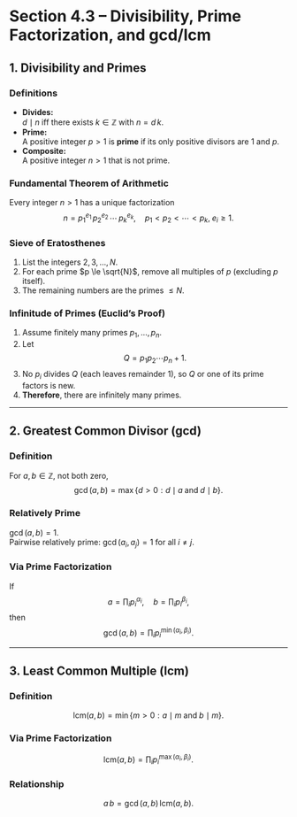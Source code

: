 <!-- section_4.3.md -->

# Section 4.3 – Divisibility, Prime Factorization, and gcd/lcm

## 1. Divisibility and Primes

### Definitions
- **Divides:**  
  $d \mid n$ iff there exists $k\in\mathbb{Z}$ with $n = d\,k$.
- **Prime:**  
  A positive integer $p>1$ is **prime** if its only positive divisors are $1$ and $p$.
- **Composite:**  
  A positive integer $n>1$ that is not prime.

### Fundamental Theorem of Arithmetic
Every integer $n>1$ has a unique factorization
$$
n = p_1^{e_1}\,p_2^{e_2}\,\cdots\,p_k^{e_k},
\quad p_1 < p_2 < \cdots < p_k,\; e_i\ge1.
$$

### Sieve of Eratosthenes
1. List the integers $2,3,\dots,N$.  
2. For each prime $p \le \sqrt{N}$, remove all multiples of $p$ (excluding $p$ itself).  
3. The remaining numbers are the primes $\le N$.

### Infinitude of Primes (Euclid’s Proof)
1. Assume finitely many primes $p_1,\dots,p_n$.  
2. Let  
   $$
   Q = p_1p_2\cdots p_n + 1.
   $$
3. No $p_i$ divides $Q$ (each leaves remainder $1$), so $Q$ or one of its prime factors is new.  
4. **Therefore**, there are infinitely many primes.

---

## 2. Greatest Common Divisor (gcd)

### Definition
For $a,b\in\mathbb{Z}$, not both zero,  
$$
\gcd(a,b) = \max\{d>0 : d\mid a \;\text{and}\; d\mid b\}.
$$

### Relatively Prime
$\gcd(a,b)=1$.  
Pairwise relatively prime: $\gcd(a_i,a_j)=1$ for all $i\neq j$.

### Via Prime Factorization
If
$$
a = \prod_i p_i^{\alpha_i},\quad
b = \prod_i p_i^{\beta_i},
$$
then
$$
\gcd(a,b) = \prod_i p_i^{\min(\alpha_i,\beta_i)}.
$$

---

## 3. Least Common Multiple (lcm)

### Definition
$$
\mathrm{lcm}(a,b) = \min\{m>0 : a\mid m \;\text{and}\; b\mid m\}.
$$

### Via Prime Factorization
$$
\mathrm{lcm}(a,b) = \prod_i p_i^{\max(\alpha_i,\beta_i)}.
$$

### Relationship
$$
a\,b = \gcd(a,b)\,\mathrm{lcm}(a,b).
$$
